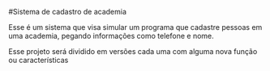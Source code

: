 #Sistema de cadastro de academia

Esse é um sistema que visa simular um programa que cadastre pessoas em uma academia, 
pegando informações como telefone e nome.

Esse projeto será dividido em versões cada uma com alguma nova função ou características